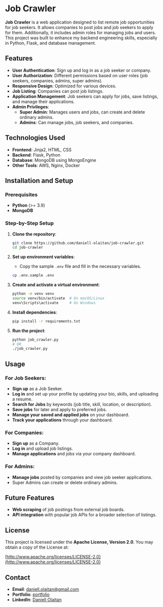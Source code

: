 # Job Crawler

**Job Crawler** is a web application designed to list remote job opportunities for job seekers. It allows companies to post jobs and job seekers to apply for them. Additionally, it includes admin roles for managing jobs and users. This project was built to enhance my backend engineering skills, especially in Python, Flask, and database management.

## Features

- **User Authentication**: Sign up and log in as a job seeker or company.
- **User Authorization**: Different permissions based on user roles (job seekers, companies, admins, super admins).
- **Responsive Design**: Optimized for various devices.
- **Job Listing**: Companies can post job listings.
- **Application Management**: Job seekers can apply for jobs, save listings, and manage their applications.
- **Admin Privileges**:
  - **Super Admin**: Manages users and jobs, can create and delete ordinary admins.
  - **Admins**: Can manage jobs, job seekers, and companies.

## Technologies Used

- **Frontend**: Jinja2, HTML, CSS
- **Backend**: Flask, Python
- **Database**: MongoDB using MongoEngine
- **Other Tools**: AWS, Nginx, Docker

## Installation and Setup

### Prerequisites

- **Python** (>= 3.9)
- **MongoDB**

### Step-by-Step Setup

1. **Clone the repository**:
   ```bash
   git clone https://github.com/daniell-olaitan/job-crawler.git
   cd job-crawler
   ```

2. **Set up environment variables**:
   - Copy the sample `.env` file and fill in the necessary variables.
   ```bash
   cp .env.sample .env
   ```

3. **Create and activate a virtual environment**:
   ```bash
   python -m venv venv
   source venv/bin/activate  # On macOS/Linux
   venv\Scripts\activate     # On Windows
   ```

4. **Install dependencies**:
   ```bash
   pip install -r requirements.txt
   ```

5. **Run the project**:
   ```bash
   python job_crawler.py
   # OR
   ./job_crawler.py
   ```

## Usage

### For Job Seekers:
- **Sign up** as a Job Seeker.
- **Log in** and set up your profile by updating your bio, skills, and uploading a resume.
- **Search for Jobs** by keywords (job title, skill, location, or description).
- **Save jobs** for later and apply to preferred jobs.
- **Manage your saved and applied jobs** on your dashboard.
- **Track your applications** through your dashboard.

### For Companies:
- **Sign up** as a Company.
- **Log in** and upload job listings.
- **Manage applications** and jobs via your company dashboard.

### For Admins:
- **Manage jobs** posted by companies and view job seeker applications.
- Super Admins can create or delete ordinary admins.

## Future Features

- **Web scraping** of job postings from external job boards.
- **API integration** with popular job APIs for a broader selection of listings.

## License

This project is licensed under the **Apache License, Version 2.0**. You may obtain a copy of the License at:

[http://www.apache.org/licenses/LICENSE-2.0](http://www.apache.org/licenses/LICENSE-2.0)

## Contact

- **Email**: [daniell.olaitan@gmail.com](mailto:daniell.olaitan@gmail.com)
- **Portfolio**: [portfolio](https://github.com/daniell-olaitan)
- **LinkedIn**: [Daniell Olaitan](https://www.linkedin.com/in/daniell-olaitan)
